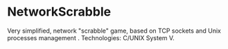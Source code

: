 # NetworkScrabble
Very simplified, network "scrabble" game, based on TCP sockets and Unix processes management . Technologies: C/UNIX System V.
